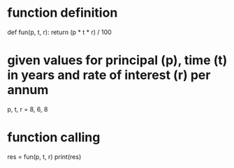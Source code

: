 # function definition
def fun(p, t, r):
    return (p * t * r) / 100
# given values for principal (p), time (t) in years and rate of interest (r) per annum
p, t, r = 8, 6, 8
# function calling 
res = fun(p, t, r)
print(res)

              
